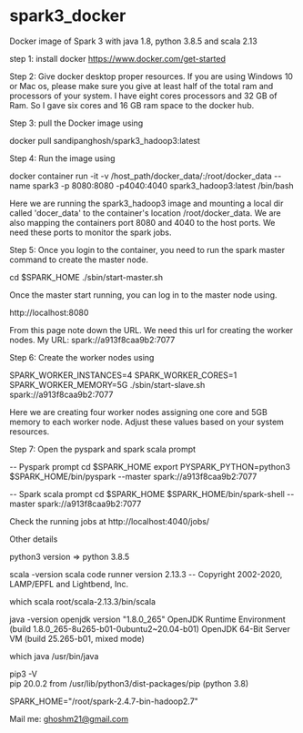 # spark3_docker
Docker image of Spark 3 with java 1.8, python 3.8.5 and scala 2.13

step 1: install docker
https://www.docker.com/get-started

Step 2: Give docker desktop proper resources.
If you are using Windows 10 or Mac os, please make sure you give at least half of the total ram and processors of your system.
I have eight cores processors and 32 GB of Ram. So I gave six cores and 16 GB ram space to the docker hub.

Step 3: pull the Docker image using

docker pull sandipanghosh/spark3_hadoop3:latest

Step 4: Run the image using 

docker container run -it -v /host_path/docker_data/:/root/docker_data --name spark3 -p 8080:8080 -p4040:4040 spark3_hadoop3:latest /bin/bash

Here we are running the spark3_hadoop3 image and mounting a local dir called 'docer_data' to the container's location /root/docker_data.
We are also mapping the containers port 8080 and 4040 to the host ports.
We need these ports to monitor the spark jobs.

Step 5: Once you login to the container, you need to run the spark master command to create the master node. 

cd $SPARK_HOME
./sbin/start-master.sh

Once the master start running, you can log in to the master node using.

http://localhost:8080

From this page note down the URL. We need this url for creating the worker nodes.
My URL: spark://a913f8caa9b2:7077

Step 6: Create the worker nodes using 

SPARK_WORKER_INSTANCES=4 SPARK_WORKER_CORES=1 SPARK_WORKER_MEMORY=5G ./sbin/start-slave.sh spark://a913f8caa9b2:7077

Here we are creating four worker nodes assigning one core and 5GB memory to each worker node.
Adjust these values based on your system resources.

Step 7: Open the pyspark and spark scala prompt

-- Pyspark prompt
cd $SPARK_HOME
export PYSPARK_PYTHON=python3
$SPARK_HOME/bin/pyspark --master spark://a913f8caa9b2:7077

-- Spark scala prompt
cd $SPARK_HOME
$SPARK_HOME/bin/spark-shell --master spark://a913f8caa9b2:7077

Check the running jobs at
http://localhost:4040/jobs/

Other details

python3 version => python 3.8.5

scala -version
scala code runner version 2.13.3 -- Copyright 2002-2020, LAMP/EPFL and Lightbend, Inc.

which scala
root/scala-2.13.3/bin/scala

java -version
openjdk version "1.8.0_265"
OpenJDK Runtime Environment (build 1.8.0_265-8u265-b01-0ubuntu2~20.04-b01)
OpenJDK 64-Bit Server VM (build 25.265-b01, mixed mode)

which java
/usr/bin/java

pip3 -V      
pip 20.0.2 from /usr/lib/python3/dist-packages/pip (python 3.8)

SPARK_HOME="/root/spark-2.4.7-bin-hadoop2.7"

Mail me: ghoshm21@gmail.com






